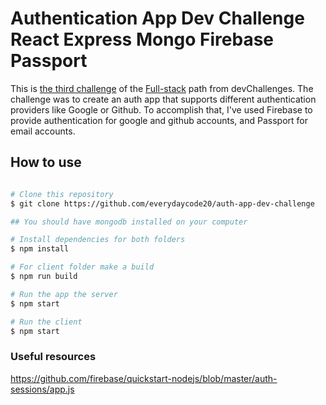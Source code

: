 # Authentication App Dev Challenge React Express Mongo Firebase Passport

This is [the third challenge](https://devchallenges.io/challenges/N1fvBjQfhlkctmwj1tnw) of the [Full-stack](https://devchallenges.io/paths/full-stack-developer) path from devChallenges. The challenge was to create an auth app that supports different authentication providers like Google or Github. To accomplish that, I've used Firebase to provide authentication for google and github accounts, and Passport for email accounts.

## How to use

```bash

# Clone this repository
$ git clone https://github.com/everydaycode20/auth-app-dev-challenge

## You should have mongodb installed on your computer

# Install dependencies for both folders
$ npm install

# For client folder make a build
$ npm run build

# Run the app the server 
$ npm start

# Run the client
$ npm start
```

### Useful resources

https://github.com/firebase/quickstart-nodejs/blob/master/auth-sessions/app.js